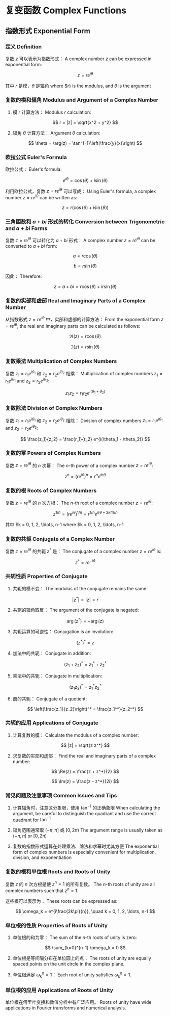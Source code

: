 # 复变函数 Complex Functions

## 指数形式 Exponential Form

### 定义 Definition

复数 $z$ 可以表示为指数形式：
A complex number $z$ can be expressed in exponential form:

$$
z = re^{i\theta}
$$

其中 $r$ 是模，$\theta$ 是辐角
where $r} is the modulus, and $\theta$ is the argument

### 复数的模和辐角 Modulus and Argument of a Complex Number

1. 模 $r$ 计算方法：
Modulus $r$ calculation:

$$
r = |z| = \sqrt{x^2 + y^2}
$$

2. 辐角 $\theta$ 计算方法：
Argument $\theta$ calculation:

$$
\theta = \arg(z) = \tan^{-1}\left(\frac{y}{x}\right)
$$

### 欧拉公式 Euler's Formula

欧拉公式：
Euler's formula:

$$
e^{i\theta} = \cos(\theta) + i\sin(\theta)
$$

利用欧拉公式，复数 $z = re^{i\theta}$ 可以写成：
Using Euler's formula, a complex number $z = re^{i\theta}$ can be written as:

$$
z = r(\cos(\theta) + i\sin(\theta))
$$

### 三角函数和 $a + bi$ 形式的转化 Conversion between Trigonometric and $a + bi$ Forms

复数 $z = re^{i\theta}$ 可以转化为 $a + bi$ 形式：
A complex number $z = re^{i\theta}$ can be converted to $a + bi$ form:

$$
a = r\cos(\theta)
$$

$$
b = r\sin(\theta)
$$

因此：
Therefore:

$$
z = a + bi = r\cos(\theta) + ir\sin(\theta)
$$

### 复数的实部和虚部 Real and Imaginary Parts of a Complex Number

从指数形式 $z = re^{i\theta}$ 中，实部和虚部的计算方法：
From the exponential form $z = re^{i\theta}$, the real and imaginary parts can be calculated as follows:

$$
\Re(z) = r\cos(\theta)
$$

$$
\Im(z) = r\sin(\theta)
$$

### 复数乘法 Multiplication of Complex Numbers

复数 $z_1 = r_1 e^{i\theta_1}$ 和 $z_2 = r_2 e^{i\theta_2}$ 相乘：
Multiplication of complex numbers $z_1 = r_1 e^{i\theta_1}$ and $z_2 = r_2 e^{i\theta_2}$:

$$
z_1 z_2 = r_1 r_2 e^{i(\theta_1 + \theta_2)}
$$

### 复数除法 Division of Complex Numbers

复数 $z_1 = r_1 e^{i\theta_1}$ 和 $z_2 = r_2 e^{i\theta_2}$ 相除：
Division of complex numbers $z_1 = r_1 e^{i\theta_1}$ and $z_2 = r_2 e^{i\theta_2}$:

$$
\frac{z_1}{z_2} = \frac{r_1}{r_2} e^{i(\theta_1 - \theta_2)}
$$

### 复数的幂 Powers of Complex Numbers

复数 $z = re^{i\theta}$ 的 $n$ 次幂：
The $n$-th power of a complex number $z = re^{i\theta}$:

$$
z^n = \left(re^{i\theta}\right)^n = r^n e^{in\theta}
$$

### 复数的根 Roots of Complex Numbers

复数 $z = re^{i\theta}$ 的 $n$ 次方根：
The $n$-th root of a complex number $z = re^{i\theta}$:

$$
z^{1/n} = \left(re^{i\theta}\right)^{1/n} = r^{1/n} e^{i\left(\theta + 2k\pi\right)/n}
$$

其中 $k = 0, 1, 2, \ldots, n-1
where $k = 0, 1, 2, \ldots, n-1

### 复数的共轭 Conjugate of a Complex Number

复数 $z = re^{i\theta}$ 的共轭 $z^*$ 是：
The conjugate of a complex number $z = re^{i\theta}$ is:

$$
z^* = re^{-i\theta}
$$

### 共轭性质 Properties of Conjugate

1. 共轭的模不变：
The modulus of the conjugate remains the same:

$$
|z^*| = |z| = r
$$

2. 共轭的辐角取反：
The argument of the conjugate is negated:

$$
\arg(z^*) = -\arg(z)
$$

3. 共轭运算的可逆性：
Conjugation is an involution:

$$
(z^*)^* = z
$$

4. 加法中的共轭：
Conjugate in addition:

$$
(z_1 + z_2)^* = z_1^* + z_2^*
$$

5. 乘法中的共轭：
Conjugate in multiplication:

$$
(z_1 z_2)^* = z_1^* z_2^*
$$

6. 商的共轭：
Conjugate of a quotient:

$$
\left(\frac{z_1}{z_2}\right)^* = \frac{z_1^*}{z_2^*}
$$

### 共轭的应用 Applications of Conjugate

1. 计算复数的模：
Calculate the modulus of a complex number:

$$
|z| = \sqrt{z z^*}
$$

2. 求复数的实部和虚部：
Find the real and imaginary parts of a complex number:

$$
\Re(z) = \frac{z + z^*}{2}
$$

$$
\Im(z) = \frac{z - z^*}{2i}
$$

### 常见问题及注意事项 Common Issues and Tips

1. 计算辐角时，注意区分象限，使用 $\tan^{-1}$ 的正确象限
When calculating the argument, be careful to distinguish the quadrant and use the correct quadrant for $\tan^{-1}$

2. 辐角范围通常取 $(-\pi, \pi]$ 或 $[0, 2\pi)$
The argument range is usually taken as $(-\pi, \pi]$ or $[0, 2\pi)$

3. 复数的指数形式运算在处理乘法、除法和求幂时尤其方便
The exponential form of complex numbers is especially convenient for multiplication, division, and exponentiation

### 复数的根和单位根 Roots and Roots of Unity

复数 $z$ 的 $n$ 次方根是使 $z^n = 1$ 的所有复数。
The $n$-th roots of unity are all complex numbers such that $z^n = 1$.

这些根可以表示为：
These roots can be expressed as:

$$
\omega_k = e^{i\frac{2k\pi}{n}}, \quad k = 0, 1, 2, \ldots, n-1
$$

### 单位根的性质 Properties of Roots of Unity

1. 单位根的和为零：
The sum of the $n$-th roots of unity is zero:

$$
\sum_{k=0}^{n-1} \omega_k = 0
$$

2. 单位根是等间隔分布在单位圆上的点：
The roots of unity are equally spaced points on the unit circle in the complex plane.

3. 单位根满足 $\omega_k^n = 1$：
Each root of unity satisfies $\omega_k^n = 1$.

### 单位根的应用 Applications of Roots of Unity

单位根在傅里叶变换和数值分析中有广泛应用。
Roots of unity have wide applications in Fourier transforms and numerical analysis.
